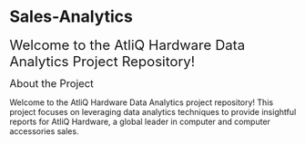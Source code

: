 # Sales-Analytics

<font size="+2">Welcome to the AtliQ Hardware Data Analytics Project Repository!</font>

<font size="+1">About the Project</font>

Welcome to the AtliQ Hardware Data Analytics project repository! This project focuses on leveraging data analytics techniques to provide insightful reports for AtliQ Hardware, a global leader in computer and computer accessories sales.

